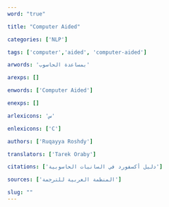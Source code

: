 ```yaml
---
word: "true"

title: "Computer Aided"

categories: ['NLP']

tags: ['computer','aided', 'computer-aided']

arwords: 'بمساعدة الحاسوب'

arexps: []

enwords: ['Computer Aided']

enexps: []

arlexicons: 'س'

enlexicons: ['C']

authors: ['Ruqayya Roshdy']

translators: ['Tarek Oraby']

citations: ['دليل أكسفورد في السانيات الحاسوبية']

sources: ['المنظمة العربية للترجمة']

slug: ""
---
```

